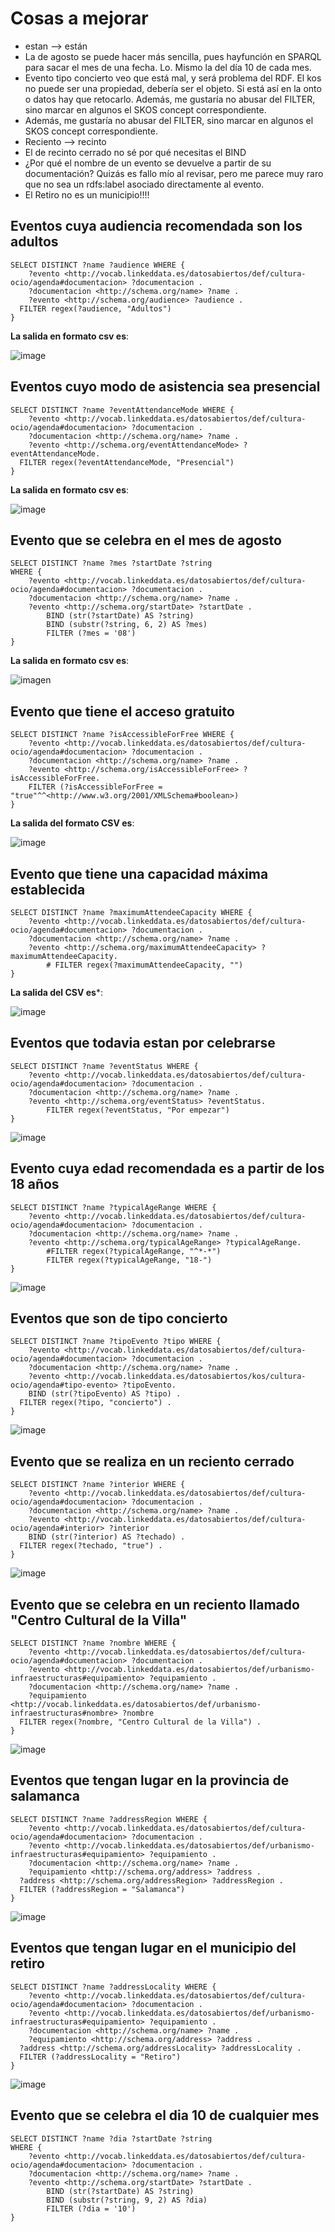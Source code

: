 # Cosas a mejorar
- estan --> están 
- La de agosto se puede hacer más sencilla, pues hayfunción en SPARQL para sacar el mes de una fecha. Lo. Mismo la del día 10 de cada mes.
- Evento tipo concierto veo que está mal, y será problema del RDF. El kos no puede ser una propiedad, debería ser el objeto. Si está así en la onto o datos hay que retocarlo. Además, me gustaría no abusar del FILTER, sino marcar en algunos el SKOS concept correspondiente.
- Además, me gustaría no abusar del FILTER, sino marcar en algunos el SKOS concept correspondiente.
- Reciento --> recinto
- El de recinto cerrado no sé por qué necesitas el BIND
- ¿Por qué el nombre de un evento se devuelve a partir de su documentación? Quizás es fallo mío al revisar, pero me parece muy raro que no sea un rdfs:label asociado directamente al evento.
- El Retiro no es un municipio!!!!



## Eventos cuya audiencia recomendada son los adultos
```
SELECT DISTINCT ?name ?audience WHERE {
	?evento <http://vocab.linkeddata.es/datosabiertos/def/cultura-ocio/agenda#documentacion> ?documentacion .
	?documentacion <http://schema.org/name> ?name .
  	?evento <http://schema.org/audience> ?audience .
  FILTER regex(?audience, "Adultos")
} 
```
**La salida en formato csv es**:


![image](https://user-images.githubusercontent.com/39318241/168426304-f77f8692-c451-4a1b-a0c9-ad4e20c63299.png)


## Eventos cuyo modo de asistencia sea presencial

``` 
SELECT DISTINCT ?name ?eventAttendanceMode WHERE {
	?evento <http://vocab.linkeddata.es/datosabiertos/def/cultura-ocio/agenda#documentacion> ?documentacion .
	?documentacion <http://schema.org/name> ?name .
  	?evento <http://schema.org/eventAttendanceMode> ?eventAttendanceMode.
  FILTER regex(?eventAttendanceMode, "Presencial")
} 
``` 
**La salida en formato csv es**:


![image](https://user-images.githubusercontent.com/39318241/168426459-9a86775e-5f8d-44a7-af86-ac63855d1c7b.png)


## Evento que se celebra en el mes de agosto
```
SELECT DISTINCT ?name ?mes ?startDate ?string 
WHERE {
	?evento <http://vocab.linkeddata.es/datosabiertos/def/cultura-ocio/agenda#documentacion> ?documentacion .
	?documentacion <http://schema.org/name> ?name .
  	?evento <http://schema.org/startDate> ?startDate .
		BIND (str(?startDate) AS ?string) 
  		BIND (substr(?string, 6, 2) AS ?mes)
  		FILTER (?mes = '08')
} 
```
**La salida en formato csv es**:


![imagen](https://user-images.githubusercontent.com/39318241/168403118-8ecb149f-7414-451d-a69e-4936445dcb9d.png)

## Evento que tiene el acceso gratuito
```
SELECT DISTINCT ?name ?isAccessibleForFree WHERE {
	?evento <http://vocab.linkeddata.es/datosabiertos/def/cultura-ocio/agenda#documentacion> ?documentacion .
	?documentacion <http://schema.org/name> ?name .
  	?evento <http://schema.org/isAccessibleForFree> ?isAccessibleForFree.
  	FILTER (?isAccessibleForFree = 	"true"^^<http://www.w3.org/2001/XMLSchema#boolean>)
} 
```
**La salida del formato CSV es**:


![image](https://user-images.githubusercontent.com/39318241/168488036-9a5bf2c4-14a9-4e1c-8875-7d2117b55639.png)

## Evento que tiene una capacidad máxima establecida 

```
SELECT DISTINCT ?name ?maximumAttendeeCapacity WHERE {
	?evento <http://vocab.linkeddata.es/datosabiertos/def/cultura-ocio/agenda#documentacion> ?documentacion .
	?documentacion <http://schema.org/name> ?name .
  	?evento <http://schema.org/maximumAttendeeCapacity> ?maximumAttendeeCapacity.
  		# FILTER regex(?maximumAttendeeCapacity, "")
} 
```
**La salida del CSV es***:


![image](https://user-images.githubusercontent.com/39318241/168427100-441f9212-7675-47f4-9ab8-25de464148e9.png)


## Eventos que todavia estan por celebrarse

```
SELECT DISTINCT ?name ?eventStatus WHERE {
	?evento <http://vocab.linkeddata.es/datosabiertos/def/cultura-ocio/agenda#documentacion> ?documentacion .
	?documentacion <http://schema.org/name> ?name .
  	?evento <http://schema.org/eventStatus> ?eventStatus.
  		FILTER regex(?eventStatus, "Por empezar")
} 
```


![image](https://user-images.githubusercontent.com/39318241/168427171-e462fbc2-0587-4b73-b185-00f892b22296.png)


## Evento cuya edad recomendada es a partir de los 18 años

```
SELECT DISTINCT ?name ?typicalAgeRange WHERE {
	?evento <http://vocab.linkeddata.es/datosabiertos/def/cultura-ocio/agenda#documentacion> ?documentacion .
	?documentacion <http://schema.org/name> ?name .
  	?evento <http://schema.org/typicalAgeRange> ?typicalAgeRange.
  		#FILTER regex(?typicalAgeRange, "^*-*")
  		FILTER regex(?typicalAgeRange, "18-")
} 
```

![image](https://user-images.githubusercontent.com/39318241/168427444-f8622fb4-cb0b-48a9-beb2-d0dae87ddcb5.png)


## Eventos que son de tipo concierto

```
SELECT DISTINCT ?name ?tipoEvento ?tipo WHERE {
	?evento <http://vocab.linkeddata.es/datosabiertos/def/cultura-ocio/agenda#documentacion> ?documentacion .
	?documentacion <http://schema.org/name> ?name .
  	?evento <http://vocab.linkeddata.es/datosabiertos/kos/cultura-ocio/agenda#tipo-evento> ?tipoEvento.
  	BIND (str(?tipoEvento) AS ?tipo) .
  FILTER regex(?tipo, "concierto") .
} 
```


![image](https://user-images.githubusercontent.com/39318241/168427719-8b7845e2-177f-4414-a625-5607dc00d7c9.png)


## Evento que se realiza en un reciento cerrado

```
SELECT DISTINCT ?name ?interior WHERE {
	?evento <http://vocab.linkeddata.es/datosabiertos/def/cultura-ocio/agenda#documentacion> ?documentacion .
	?documentacion <http://schema.org/name> ?name .
  	?evento <http://vocab.linkeddata.es/datosabiertos/def/cultura-ocio/agenda#interior> ?interior
  	BIND (str(?interior) AS ?techado) .
  FILTER regex(?techado, "true") .
} 
```

![image](https://user-images.githubusercontent.com/39318241/168427791-e87b63a6-07a5-4aac-b311-5f82593147fb.png)


## Evento que se celebra en un reciento llamado "Centro Cultural de la Villa"

``` 
SELECT DISTINCT ?name ?nombre WHERE {
	?evento <http://vocab.linkeddata.es/datosabiertos/def/cultura-ocio/agenda#documentacion> ?documentacion .
 	?evento <http://vocab.linkeddata.es/datosabiertos/def/urbanismo-infraestructuras#equipamiento> ?equipamiento .
	?documentacion <http://schema.org/name> ?name .
    ?equipamiento <http://vocab.linkeddata.es/datosabiertos/def/urbanismo-infraestructuras#nombre> ?nombre
  FILTER regex(?nombre, "Centro Cultural de la Villa") .
}
```

![image](https://user-images.githubusercontent.com/39318241/168428122-1bbea049-6902-4904-ae7f-2e8a014b1fe8.png)


## Eventos que tengan lugar en la provincia de salamanca

```
SELECT DISTINCT ?name ?addressRegion WHERE {
	?evento <http://vocab.linkeddata.es/datosabiertos/def/cultura-ocio/agenda#documentacion> ?documentacion .
 	?evento <http://vocab.linkeddata.es/datosabiertos/def/urbanismo-infraestructuras#equipamiento> ?equipamiento .
	?documentacion <http://schema.org/name> ?name .
    ?equipamiento <http://schema.org/address> ?address .
  ?address <http://schema.org/addressRegion> ?addressRegion .
  FILTER (?addressRegion = "Salamanca")
} 
```

![image](https://user-images.githubusercontent.com/39318241/168428271-e58d4ff7-8116-43cf-8092-a4df15e598e6.png)



## Eventos que tengan lugar en el municipio del retiro

```
SELECT DISTINCT ?name ?addressLocality WHERE {
	?evento <http://vocab.linkeddata.es/datosabiertos/def/cultura-ocio/agenda#documentacion> ?documentacion .
 	?evento <http://vocab.linkeddata.es/datosabiertos/def/urbanismo-infraestructuras#equipamiento> ?equipamiento .
	?documentacion <http://schema.org/name> ?name .
    ?equipamiento <http://schema.org/address> ?address .
  ?address <http://schema.org/addressLocality> ?addressLocality .
  FILTER (?addressLocality = "Retiro")
} 
```

![image](https://user-images.githubusercontent.com/39318241/168428356-2c19e1b3-2bca-48c3-acae-f9fff6ec9695.png)


## Evento que se celebra el dia 10 de cualquier mes

``` 
SELECT DISTINCT ?name ?dia ?startDate ?string 
WHERE {
	?evento <http://vocab.linkeddata.es/datosabiertos/def/cultura-ocio/agenda#documentacion> ?documentacion .
	?documentacion <http://schema.org/name> ?name .
  	?evento <http://schema.org/startDate> ?startDate .
		BIND (str(?startDate) AS ?string) 
  		BIND (substr(?string, 9, 2) AS ?dia)
  		FILTER (?dia = '10')
} 
```
